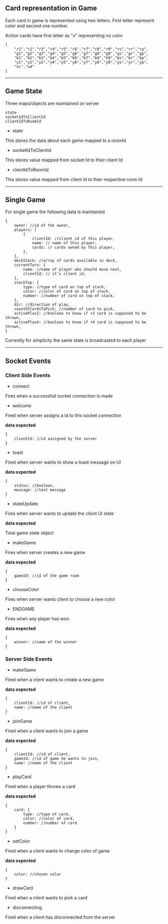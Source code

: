 ## Card representation in Game

Each card in game is represented using two letters. First letter represent color and second one number.

Action cards have first letter as "x" representing no color

```
[
	"r1","r2","r3","r4","r5","r6","r7","r8","r9","rs","rr","rp",
    "g1","g2","g3","g4","g5","g6","g7","g8","g9","gs","gr","gp",
	"b1","b2","b3","b4","b5","b6","b7","b8","b9","bs","br","bp",
	"y1","y2","y3","y4","y5","y6","y7","y8","y9","ys","yr","yp",
	"xc","x4"
]
```

---

## Game State

Three maps/objects are maintained on server

    state
    socketIdToClientId
    clientIdToRoomId

- state

This stores the data about each game mapped to a roomId

- socketIdToClientId

This stores value mapped from socket Id to their client Id

- clientIdToRoomId

This stores value mapped from client Id to their respective room Id

---
## Single Game

For single game the following data is maintained

```
{
    owner: //id of the owner,
    players: [
        {
            clientId: //client id of this player,
            name: // name of this player,
            cards: // cards owned by this player,
        },
    ],
    deckStack: //array of cards available in deck,
    currentTurn: {
        name: //name of player who should move next,
        clientId: // it's client id,
    },
    stackTop: {
        type: //type of card on top of stack,
        color: //color of card on top of stack,
        number: //number of card on top of stack,
    },
    dir: //direction of play,
    countOfCardsToPick: //number of card to pick,
    activePlus2: //boolean to know if +2 card is supposed to be thrown,
    activePlus4: //boolean to know if +4 card is supposed to be thrown,
}
```

Currently for simplicity the same state is broadcasted to each player

---
## Socket Events

### Client Side Events

- connect

Fires when a successfull socket connection is made

- welcome 

Fired when server assigns a id to this socket connection

**data expected**
```
{
    clientId: //id assigned by the server
}
```

- toast

Fired when server wants to show a toast message on UI

**data expected**
```
{
    status: //boolean,
    message: //text message
}

```
- stateUpdate

Fires when server wants to update the client UI state

**data expected**

Total game state object
- makeGame

Fires when server creates a new game

**data expected**

```
{
    gameId: //id of the game room
}
```

- chooseColor

Fires when server wants client to choose a new color

- ENDGAME

Fires when any player has won

**data expected**
```
{
    winner: //name of the winner
}
```
### Server Side Events

- makeGame

Fired when a client wants to create a new game

**data expected**
```
{
    clientId: //id of client,
    name: //name of the client
}
```

- joinGame

Fired when a client wants to join a game

**data expected**
```
{
    clientId: //id of client,
    gameId: //id of game he wants to join,
    name: //name of the client
}
```

- playCard

Fired when a player throws a card

**data expected**
```
{
    card: {
        type: //type of card,
        color: //color of card,
        number: //number of card
    }
}
```

- setColor

Fired when a client wants to change color of game

**data expected**
```
{
    color: //chosen color
}
```

- drawCard

Fired when a client wants to pick a card

- disconnecting

Fired when a client has disconnected from the server
